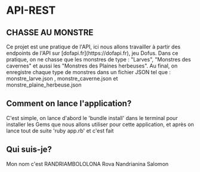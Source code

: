 # API-REST

<h2>CHASSE AU MONSTRE</h2>
  Ce projet est une pratique de l'API, ici nous allons travailler à partir des endpoints de l'API sur [dofapi.fr](https://dofapi.fr), jeu Dofus.
Dans ce pratique, on ne chasse que les monstres de type : "Larves", "Monstres des cavernes" et aussi les "Monstres des Plaines herbeuses".
Au final, on enregistre chaque type de monstres dans un fichier JSON tel que : monstre_larve.json , monstre_caverne.json et monstre_plaine_herbeuse.json

<h2>Comment on lance l'application?</h2>
  C'est simple, on lance d'abord le 'bundle install' dans le terminal pour installer les Gems que nous allons utiliser pour cette application, et après on lance tout de suite 'ruby app.rb' et c'est fait
  
<h2>Qui suis-je?</h2>
  Mon nom c'est RANDRIAMBOLOLONA Rova Nandrianina Salomon
